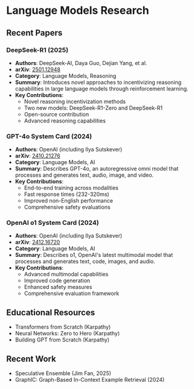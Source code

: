 # Language Models Research

## Recent Papers

### DeepSeek-R1 (2025)
- **Authors**: DeepSeek-AI, Daya Guo, Dejian Yang, et al.
- **arXiv**: [2501.12948](https://arxiv.org/abs/2501.12948)
- **Category**: Language Models, Reasoning
- **Summary**: Introduces novel approaches to incentivizing reasoning capabilities in large language models through reinforcement learning.
- **Key Contributions**:
  - Novel reasoning incentivization methods
  - Two new models: DeepSeek-R1-Zero and DeepSeek-R1
  - Open-source contribution
  - Advanced reasoning capabilities

### GPT-4o System Card (2024)
- **Authors**: OpenAI (including Ilya Sutskever)
- **arXiv**: [2410.21276](https://arxiv.org/abs/2410.21276)
- **Category**: Language Models, AI
- **Summary**: Describes GPT-4o, an autoregressive omni model that processes and generates text, audio, image, and video.
- **Key Contributions**:
  - End-to-end training across modalities
  - Fast response times (232-320ms)
  - Improved non-English performance
  - Comprehensive safety evaluations

### OpenAI o1 System Card (2024)
- **Authors**: OpenAI (including Ilya Sutskever)
- **arXiv**: [2412.16720](https://arxiv.org/abs/2412.16720)
- **Category**: Language Models, AI
- **Summary**: Describes o1, OpenAI's latest multimodal model that processes and generates text, code, images, and audio.
- **Key Contributions**:
  - Advanced multimodal capabilities
  - Improved code generation
  - Enhanced safety measures
  - Comprehensive evaluation framework

## Educational Resources
- Transformers from Scratch (Karpathy)
- Neural Networks: Zero to Hero (Karpathy)
- Building GPT from Scratch (Karpathy)

## Recent Work
- Speculative Ensemble (Jim Fan, 2025)
- GraphIC: Graph-Based In-Context Example Retrieval (2024)
